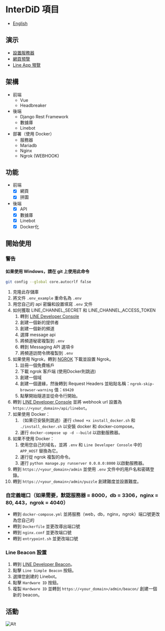 # InterDiD 項目

- [English](README.md)

## 演示
- [設置服務器](https://www.youtube.com/watch?v=M37pfq72HPY&ab_channel=%E3%82%86%E3%81%9A)
- [網頁預覽](https://youtu.be/zyp4eNCiXhs)
- [Line App 預覽](https://youtu.be/DHHUUk9R9S4)

## 架構
- 前端
  - Vue
  - Headbreaker
- 後端
  - Django Rest Framework
  - 數據庫
  - Linebot
- 部署（使用 Docker）
  - 服務器
  - Mariadb
  - Nginx
  - Ngrok (WEBHOOK)

## 功能
- 前端
  - [x] 網頁
  - [x] 拼圖
- 後端
  - [x] API
  - [x] 數據庫
  - [x] Linebot
  - [x] Docker化

## 開始使用
### 警告
#### 如果使用 Windows，請在 git 上使用此命令
```bash
git config --global core.autocrlf false
```
1. 克隆此存儲庫
2. 將文件 `.env_example` 重命名為 `.env`
3. 用您自己的 api 密鑰和設置填寫 `.env` 文件
4. 如何獲取 LINE_CHANNEL_SECRET 和 LINE_CHANNEL_ACCESS_TOKEN
   1. 轉到 [LINE Developer Console](https://developers.line.biz/console/)
   2. 創建一個新的提供者
   3. 創建一個新的頻道
   4. 選擇 message api
   5. 將頻道秘密複製到 `.env`
   6. 轉到 Messaging API 選項卡
   7. 將頻道訪問令牌複製到 `.env`
5. 如果使用 Ngrok，轉到 [NGROK](https://ngrok.com/) 下載並設置 Ngrok。
   1. 註冊一個免費帳戶
   2. 下載 ngrok 客戶端 (使用Docker則跳過)
   3. 創建一個域
   4. 創建一個邊緣，然後轉到 Request Headers 並粘貼名稱：`ngrok-skip-browser-warning` 值：`69420`
   5. 點擊開始隧道並從命令行開始。
6. 轉到 [LINE Developer Console](https://developers.line.biz/console/) 並將 webhook url 設置為 `https://<your_domain>/api/linebot`。
7. 如果使用 Docker：
   1. （如果已安裝則跳過）運行 `chmod +x install_docker.sh` 和 `./install_docker.sh` 以安裝 docker 和 docker-compose。
   2. 運行 `docker-compose up -d --build` 以啟動服務器。
8. 如果不使用 Docker：
   1. 使用您自己的域名，並將 `.env` 和 `Line Developer Console` 中的 `APP_HOST` 替換為它。
   2. 運行從 ngrok 複製的命令。
   3. 運行 `python manage.py runserver 0.0.0.0:8000` 以啟動服務器。
9. 轉到 `https://<your_domain>/admin` 並使用 `.env` 文件中的用戶名和密碼登錄。
10. 轉到 `https://<your_domain>/admin/puzzle` 創建難度並設置難度。

### 自定義端口（如果需要，默認服務器 = 8000，db = 3306，nginx = 80, 443，ngrok = 4040）
* 轉到 `docker-compose.yml` 並將服務（web，db，nginx，ngrok）端口號更改為您自己的
* 轉到 `Dockerfile` 並更改導出端口號
* 轉到 `nginx.conf` 並更改端口號
* 轉到 `entrypoint.sh` 並更改端口號

### Line Beacon 設置
1. 轉到 [LINE Developer Beacon](https://manager.line.biz/beacon/register)。
2. 點擊 `Line Simple Beacon` 按鈕。
3. 選擇您創建的 Linebot。
4. 點擊 `Hardware ID` 按鈕。
5. 複製 `Hardware ID` 並轉到 `https://<your_domain>/admin/beacon/` 創建一個新的 beacon。

## 活動
![Alt](https://repobeats.axiom.co/api/embed/7a2e89f748c1cc8887da9f8b62a1a673c0710e10.svg "Repobeats 分析圖像")